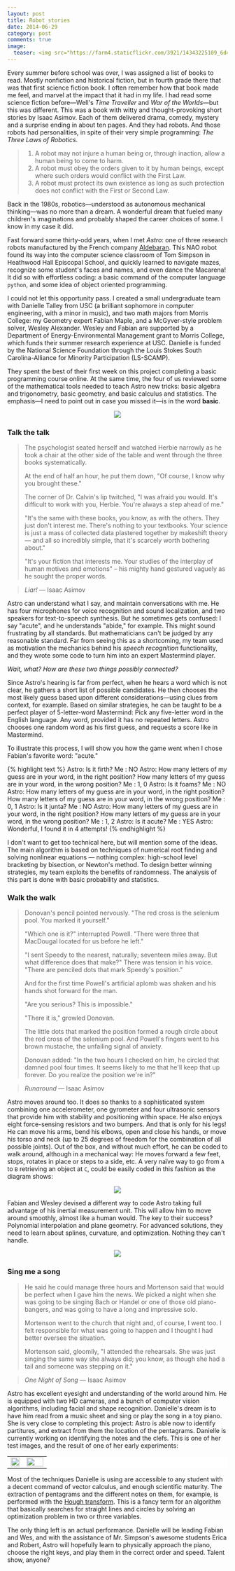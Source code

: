 ```yaml
---
layout: post
title: Robot stories
date: 2014-06-29 
category: post
comments: true
image:
  teaser: <img src="https://farm4.staticflickr.com/3921/14343225109_6d4c70558e_d.jpg" width="230px">
---
```

Every summer before school was over, I was assigned a list of books to read.  Mostly nonfiction and historical fiction, but in fourth grade there that was that first science fiction book.  I often remember how that book made me feel, and marvel at the impact that it had in my life.  I had read some science fiction before—Well's *Time Traveller* and *War of the Worlds*—but this was different.  This was a book with  witty and thought-provoking short stories by Isaac Asimov.  Each of them delivered drama, comedy, mystery and a surprise ending in about ten pages.  And they had robots.  And those robots had personalities, in spite of their very simple programming: *The Three Laws of Robotics*.

> 1. A robot may not injure a human being or, through inaction, allow a human being to come to harm.
> 2. A robot must obey the orders given to it by human beings, except where such orders would conflict with the First Law.
> 3. A robot must protect its own existence as long as such protection does not conflict with the First or Second Law.

Back in the 1980s, robotics—understood as autonomous mechanical thinking—was no more than a dream.  A wonderful dream that fueled many children's imaginations and probably shaped the career choices of some.  I know in my case it did.

Fast forward some thirty-odd years, when I met *Astro*: one of three research robots manufactured by the French company <a href="http://www.aldebaran.com/en">Aldebaran</a>.  This NAO robot found its way into the computer science classroom of Tom Simpson in Heathwood Hall Episcopal School, and quickly learned to navigate mazes, recognize some student's faces and names, and even dance the Macarena!  It did so with effortless coding: a basic command of the computer language `python`, and some idea of object oriented programming.

I could not let this opportunity pass.  I created a small undergraduate team with Danielle Talley from USC (a brilliant sophomore in computer engineering, with a minor in music), and two math majors from Morris College: my Geometry expert Fabian Maple, and a McGyver-style problem solver, Wesley Alexander.  Wesley and Fabian are supported by a Department of Energy-Environmental Management grant to Morris College, which funds their summer research experience at USC.   Danielle is funded by the National Science Foundation through the Louis Stokes South Carolina-Alliance for Minority Participation (LS-SCAMP).

They spent the best of their first week on this project completing a basic programming course online.  At the same time, the four of us reviewed some of the mathematical tools needed to teach Astro new tricks: basic algebra and trigonometry, basic geometry, and basic calculus and statistics.  The emphasis—I need to point out in case you missed it—is in the word **basic**.

<p style="text-align:center;">
<img src="https://farm4.staticflickr.com/3921/14343225109_6d4c70558e_d.jpg" />
</p>

### Talk the talk

>The psychologist seated herself and watched Herbie narrowly as he took a chair at the other side of the table and went through the three books systematically.
>
>At the end of half an hour, he put them down, "Of course, I know why you brought these."
>
>The corner of Dr. Calvin's lip twitched, "I was afraid you would.  It's difficult to work with you, Herbie.  You're always a step ahead of me."
>
>"It's the same with these books, you know, as with the others.  They just don't interest me.  There's nothing to your textbooks.  Your science is just a mass of collected data plastered together by makeshift theory — and all so incredibly simple, that it's scarcely worth bothering about."
>
> "It's your fiction that interests me.  Your studies of the interplay of human motives and emotions" &#8211; his mighty hand gestured vaguely as he sought the proper words.

>*Liar!*
— Isaac Asimov

Astro can understand what I say, and maintain conversations with me.  He has four microphones for voice recognition and sound localization, and two speakers for text-to-speech synthesis.  But he sometimes gets confused: I say "acute", and he understands "abide," for example.  This might sound frustrating by all standards.  But mathematicians can't be judged by any reasonable standard.  Far from seeing this as a shortcoming, my team used as motivation the mechanics behind his *speech recognition* functionality, and they wrote some code to turn him into an expert Mastermind player.

*Wait, what?  How are these two things possibly connected?*

Since Astro's hearing is far from perfect, when he hears a word which is not clear, he gathers a short list of possible candidates.   He then chooses the most likely guess based upon different considerations—using clues from context, for example.   Based on similar strategies, he can be taught to be a perfect player of 5-letter-word Mastermind: Pick any five-letter word in the English language.  Any word, provided it has no repeated letters.  Astro chooses one random word as his first guess, and requests a score like in Mastermind.

To illustrate this process, I will show you how the game went when I chose Fabian's favorite word: "acute."

{% highlight text %}
Astro: Is it firth?
Me   : NO
Astro: How many letters of my guess are in your word, in the right position?
       How many letters of my guess are in your word, in the wrong position?
Me   : 1, 0
Astro: Is it foams?
Me   : NO
Astro: How many letters of my guess are in your word, in the right position?
       How many letters of my guess are in your word, in the wrong position?
Me   : 0, 1
Astro: Is it junta?
Me   : NO
Astro: How many letters of my guess are in your word, in the right position?
       How many letters of my guess are in your word, in the wrong position?
Me   : 1, 2
Astro: Is it acute?
Me   : YES
Astro: Wonderful, I found it in 4 attempts!
{% endhighlight %}

I don't want to get too technical here, but will mention some of the ideas.  The main algorithm is based on techniques of numerical root finding and solving nonlinear equations — nothing complex: high-school level bracketing by bisection, or Newton's method.  To design better winning strategies, my team exploits the benefits of randomness.   The analysis of this part is done with basic probability and statistics.


### Walk the walk

>Donovan's pencil pointed nervously.  "The red cross is the selenium pool.  You marked it yourself."
>
>"Which one is it?" interrupted Powell.  "There were three that MacDougal located for us before he left."
>
>"I sent Speedy to the nearest, naturally; seventeen miles away.  But what difference does that make?"  There was tension in his voice.  "There are penciled dots that mark Speedy's position."
>
>And for the first time Powell's artificial aplomb was shaken and his hands shot forward for the man.
>
>"Are you serious?  This is impossible."
>
>"There it is," growled Donovan.
>
>The little dots that marked the position formed a rough circle about the red cross of the selenium pool.  And Powell's fingers went to his brown mustache, the unfailing signal of anxiety.
>
>Donovan added: "In the two hours I checked on him, he circled that damned pool four times.  It seems likely to me that he'll keep that up forever.  Do you realize the position we're in?"

>*Runaround*
— Isaac Asimov

Astro moves around too.  It does so thanks to a sophisticated system combining one accelerometer, one gyrometer and four ultrasonic sensors that provide him with stability and positioning within space.  He also enjoys eight force-sensing resistors and two bumpers.  And that is only for his legs!  He can move his arms, bend his elbows, open and close his hands, or move his torso and neck (up to 25 degrees of freedom for the combination of all possible joints).  Out of the box, and without much effort, he can be coded to walk around, although in a mechanical way:  He moves forward a few feet, stops, rotates in place or steps to a side, etc.  A very naïve way to go from `A` to `B` retrieving an object at `C`, could be easily coded in this fashion as the diagram shows:

<p style="text-align:center;">
<img src="https://farm4.staticflickr.com/3884/14506683656_32784c832d_d.jpg" />
</p>

Fabian and Wesley devised a different way to code Astro taking full advantage of his inertial measurement unit.  This will allow him to move around smoothly, almost like a human would.  The key to their success?  Polynomial interpolation and plane geometry.  For advanced solutions, they need to learn about splines, curvature, and optimization.  Nothing they can't handle.

<p style="text-align:center;">
<img src="https://farm6.staticflickr.com/5595/14344128330_bb4845a89d_d.jpg" />
</p>

### Sing me a song

>He said he could manage three hours and Mortenson said that would be perfect when I gave him the news. We picked a night when she was going to be singing Bach or Handel or one of those old piano-bangers, and was going to have a long and impressive solo.
>
>Mortenson went to the church that night and, of course, I went too. I felt responsible for what was going to happen and I thought I had better oversee the situation.
>
>Mortenson said, gloomily, "I attended the rehearsals. She was just singing the same way she always did; you know, as though she had a tail and someone was stepping on it."

>*One Night of Song*
— Isaac Asimov

Astro has excellent eyesight and understanding of the world around him.  He is equipped with two HD cameras, and a bunch of computer vision algorithms, including facial and shape recognition.   Danielle's dream is to have him read from a music sheet and sing or play the song in a toy piano.  She is very close to completing this project:  Astro is able now to identify partitures, and extract from them the location of the pentagrams.  Danielle is currently working on identifying the notes and the clefs.  This is one of her test images, and the result of one of her early experiments:

<p style="text-align:center;">
<table style="border:0;width:100%;background-color:white;">
<tr>
<td style="border:0;width:40%;text-align:center;vertical-align:middle;">
<img src="https://farm3.staticflickr.com/2906/14350961337_97bcb90e88_o_d.jpg" style="width:100%;" />
</td>
<td style="border:0;width:60%;text-align:center;vertical-align:middle;">
<img src="https://farm4.staticflickr.com/3856/14537520835_4f0bf31eb1_d.jpg" style="width:100%;" />
</td>
</tr>
</table>
</p>

Most of the techniques Danielle is using are accessible to any student with a decent command of vector calculus, and enough scientific maturity.  The extraction of pentagrams and the different notes on them, for example, is performed with the <a href="http://en.wikipedia.org/wiki/Hough_transform">Hough transform</a>.  This is a fancy term for an algorithm that basically searches for straight lines and circles by solving an optimization problem in two or three variables.

The only thing left is an actual performance.  Danielle will be leading Fabian and Wes, and with the assistance of Mr. Simpson's awesome students Erica and Robert, Astro will hopefully learn to physically approach the piano, choose the right keys, and play them in the correct order and speed.  Talent show, anyone?
